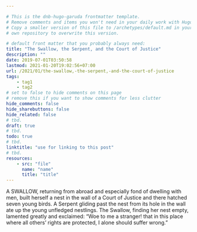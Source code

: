 ```yaml
---

# This is the dnb-hugo-garuda frontmatter template. 
# Remove comments and items you won't need in your daily work with Hugo.
# Copy a smaller version of this file to /archetypes/default.md in your
# own repository to overwrite this version.

# default front matter that you probably always need:
title: "The Swallow, the Serpent, and the Court of Justice"
description: ""
date: 2019-07-01T03:50:58
lastmod: 2021-01-20T19:02:56+07:00
url: /2021/01/the-swallow,-the-serpent,-and-the-court-of-justice
tags:
    - tag1
    - tag2
# set to false to hide comments on this page
# remove this if you want to show comments for less clutter
hide_comments: false
hide_sharebuttons: false
hide_related: false
# tbd.
draft: true
# tbd.
todo: true
# tbd.
linktitle: "use for linking to this post"
# tbd.
resources:
    - src: "file"
      name: "name"
      title: "title"
---
```

A SWALLOW, returning from abroad and especially fond of dwelling with men, built herself a nest in the wall of a Court of Justice and there hatched seven young birds. A Serpent gliding past the nest from its hole in the wall ate up the young unfledged nestlings. The Swallow, finding her nest empty, lamented greatly and exclaimed: “Woe to me a stranger! that in this place where all others’ rights are protected, I alone should suffer wrong.”
